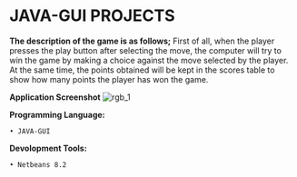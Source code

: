 # JAVA-GUI PROJECTS
 
**The description of the game is as follows;**
First of all, when the player presses the play button after selecting the move, the computer will try to win the game by making a choice against the move selected by the player. At the same time, the points obtained will be kept in the scores table to show how many points the player has won the game.

**Application Screenshot**
![rgb_1](https://user-images.githubusercontent.com/36954450/gamepicture.JPG)

**Programming Language:**
```
• JAVA-GUI
```

**Devolopment Tools:**
```
• Netbeans 8.2 
```

